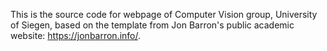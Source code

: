 This is the source code for webpage of Computer Vision group, University of Siegen, based on the template from Jon Barron's public academic website: https://jonbarron.info/. 
